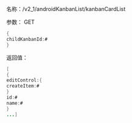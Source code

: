 名称：/v2_1/androidKanbanList/kanbanCardList

参数：
GET
```java
{
childKanbanId:#
}
```
返回值：
```java
[
{
editControl:{
createItem:#
}
id:#
name:#
}
...]
```
